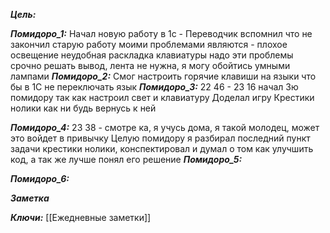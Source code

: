 
***Цель:***  

***Помидоро_1:*** 
Начал новую работу в 1с - Переводчик
вспомнил что не закончил старую работу
моими проблемами являются - 
плохое освещение
неудобная раскладка клавиатуры
надо эти проблемы срочно решать
вывод, лента не нужна, я могу обойтись умными лампами
***Помидоро_2:*** 
Смог настроить горячие клавиши на языки
что бы в 1С не переключать язык
***Помидоро_3:*** 22 46  - 23 16
начал 3ю помидору так как настроил свет и клавиатуру
Доделал игру Крестики нолики
как ни будь вернусь к ней

***Помидоро_4:*** 23 38 - смотре ка, я учусь дома, я такой молодец, может это войдет в привычку
Целую помидору я разбирал последний пункт задачи крестики нолики, конспектировал и думал о том как улучшить код, а так же лучше понял его решение
***Помидоро_5:*** 

***Помидоро_6:*** 

***Заметка*** 


***Ключи:*** [[Ежедневные заметки]]